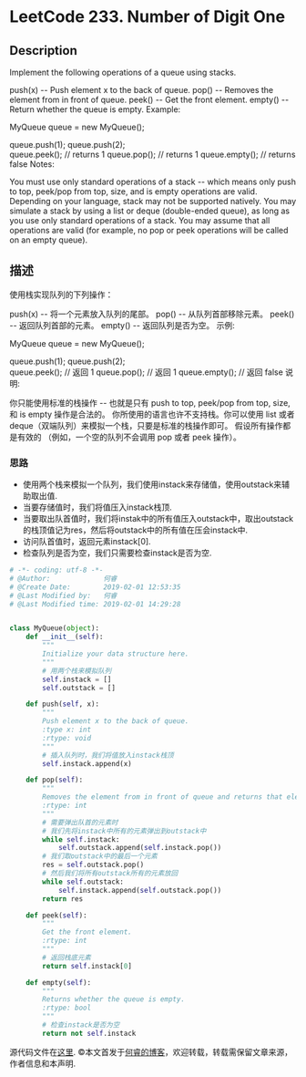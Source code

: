# LeetCode 233. Number of Digit One

## Description

Implement the following operations of a queue using stacks.

push(x) -- Push element x to the back of queue.
pop() -- Removes the element from in front of queue.
peek() -- Get the front element.
empty() -- Return whether the queue is empty.
Example:

MyQueue queue = new MyQueue();

queue.push(1);
queue.push(2);  
queue.peek();  // returns 1
queue.pop();   // returns 1
queue.empty(); // returns false
Notes:

You must use only standard operations of a stack -- which means only push to top, peek/pop from top, size, and is empty operations are valid.
Depending on your language, stack may not be supported natively. You may simulate a stack by using a list or deque (double-ended queue), as long as you use only standard operations of a stack.
You may assume that all operations are valid (for example, no pop or peek operations will be called on an empty queue).

## 描述

使用栈实现队列的下列操作：

push(x) -- 将一个元素放入队列的尾部。
pop() -- 从队列首部移除元素。
peek() -- 返回队列首部的元素。
empty() -- 返回队列是否为空。
示例:

MyQueue queue = new MyQueue();

queue.push(1);
queue.push(2);  
queue.peek();  // 返回 1
queue.pop();   // 返回 1
queue.empty(); // 返回 false
说明:

你只能使用标准的栈操作 -- 也就是只有 push to top, peek/pop from top, size, 和 is empty 操作是合法的。
你所使用的语言也许不支持栈。你可以使用 list 或者 deque（双端队列）来模拟一个栈，只要是标准的栈操作即可。
假设所有操作都是有效的 （例如，一个空的队列不会调用 pop 或者 peek 操作）。

### 思路

* 使用两个栈来模拟一个队列，我们使用instack来存储值，使用outstack来辅助取出值.
* 当要存储值时，我们将值压入instack栈顶.
* 当要取出队首值时，我们将instak中的所有值压入outstack中，取出outstack的栈顶值记为res，然后将outstack中的所有值在压会instack中.
* 访问队首值时，返回元素instack\[0].
* 检查队列是否为空，我们只需要检查instack是否为空.

```python
# -*- coding: utf-8 -*-
# @Author:             何睿
# @Create Date:        2019-02-01 12:53:35
# @Last Modified by:   何睿
# @Last Modified time: 2019-02-01 14:29:28


class MyQueue(object):
    def __init__(self):
        """
        Initialize your data structure here.
        """
        # 用两个栈来模拟队列
        self.instack = []
        self.outstack = []

    def push(self, x):
        """
        Push element x to the back of queue.
        :type x: int
        :rtype: void
        """
        # 插入队列时，我们将值放入instack栈顶
        self.instack.append(x)

    def pop(self):
        """
        Removes the element from in front of queue and returns that element.
        :rtype: int
        """
        # 需要弹出队首的元素时
        # 我们先将instack中所有的元素弹出到outstack中
        while self.instack:
            self.outstack.append(self.instack.pop())
        # 我们取outstack中的最后一个元素
        res = self.outstack.pop()
        # 然后我们将所有outstack所有的元素放回
        while self.outstack:
            self.instack.append(self.outstack.pop())
        return res

    def peek(self):
        """
        Get the front element.
        :rtype: int
        """
        # 返回栈底元素
        return self.instack[0]

    def empty(self):
        """
        Returns whether the queue is empty.
        :rtype: bool
        """
        # 检查instack是否为空
        return not self.instack
```

源代码文件在[这里](https://github.com/ruicore/Algorithm/blob/master/Leetcode/2019-02-01-232-Implement-Queue-using-Stacks.py).
©本文首发于[何睿的博客](https://www.ruicore.cn/leetcode-233-number-of-digit-one/)，欢迎转载，转载需保留文章来源，作者信息和本声明.
